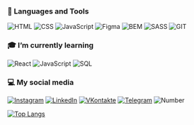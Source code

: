 ### 🔧 Languages and Tools

![HTML](https://img.shields.io/badge/-HTML5-00759d?style=for-the-badge&logo=HTML5)
![CSS](https://img.shields.io/badge/CSS3-00759d?style=for-the-badge&logo=CSS3)
![JavaScript](https://img.shields.io/badge/-JavaScript-00759d?style=for-the-badge&logo=JavaScript)
![Figma](https://img.shields.io/badge/-Figma-00759d?style=for-the-badge&logo=figma)
![BEM](https://img.shields.io/badge/-BEM-00759d?style=for-the-badge)
![SASS](https://img.shields.io/badge/-SASS-00759d?style=for-the-badge&logo=sass)
![GIT](https://img.shields.io/badge/-GIT-00759d?style=for-the-badge&logo=git)


### 🎓 I’m currently learning

![React](https://img.shields.io/badge/-React-00759d?style=for-the-badge&logo=react)
![JavaScript](https://img.shields.io/badge/-JavaScript-00759d?style=for-the-badge&logo=JavaScript)
![SQL](https://img.shields.io/badge/-Sql-00759d?style=for-the-badge&logo=mysql&logoColor=000)

### 💻 My social media

[![Instagram](https://img.shields.io/badge/-Instagram-00759d?style=for-the-badge&logo=instagram)](https://www.instagram.com/_kovaldi_)
[![LinkedIn](https://img.shields.io/badge/-LinkedIn-00759d?style=for-the-badge&logo=linkedin)](https://www.linkedin.com/in/kovalenko-front-dev)
[![VKontakte](https://img.shields.io/badge/-VKontakte-00759d?style=for-the-badge&logo=vk&logoColor=fff)](https://vk.com/kda51)
[![Telegram](https://img.shields.io/badge/-Telegram-00759d?style=for-the-badge&logo=telegram)](https://t.me/kovaldi)
![Number](https://img.shields.io/badge/-+7(996)7916373-00759d?style=for-the-badge&logo=whatsapp)

[![Top Langs](https://github-readme-stats.vercel.app/api/top-langs/?username=kovaldi68&layout=compact&theme=great-gatsby)](https://github.com/anuraghazra/github-readme-stats)
